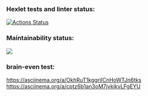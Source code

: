 ### Hexlet tests and linter status:
[![Actions Status](https://github.com/AlexMaster001/frontend-project-44/workflows/hexlet-check/badge.svg)](https://github.com/AlexMaster001/frontend-project-44/actions)
### Maintainability status:
<a href="https://codeclimate.com/github/AlexMaster001/frontend-project-44/maintainability"><img src="https://api.codeclimate.com/v1/badges/e845f97be52e42f4aa2f/maintainability" /></a>
### brain-even test:
https://asciinema.org/a/OkhRuT1kggriICnHoWTJn6tks
https://asciinema.org/a/cptz6b1an3oM7jvkjkvLFgEYU
